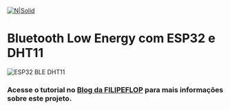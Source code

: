 [![N|Solid](https://www.filipeflop.com/wp-content/uploads/2017/07/filipeflop-205x63.png)](https://filipeflop.com)

# Bluetooth Low Energy com ESP32 e DHT11

![ESP32 BLE DHT11](https://www.filipeflop.com/wp-content/uploads/2018/03/imagem001.jpg)

### Acesse o tutorial no <span style="color:blue"></span>[Blog da FILIPEFLOP](https://www.filipeflop.com/blog/bluetooth-low-energy-com-esp32-e-dht11/) para mais informações sobre este projeto.
